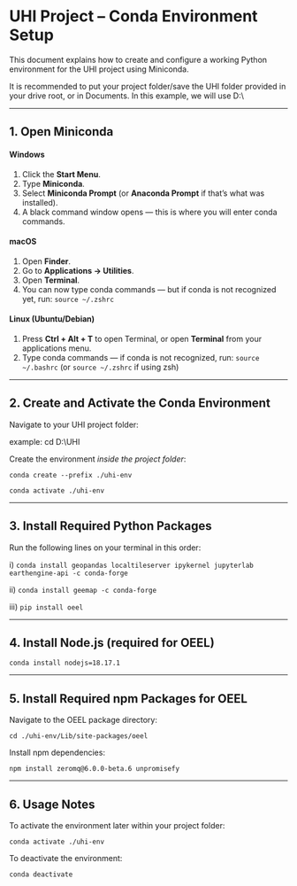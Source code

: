 # UHI Project – Conda Environment Setup

This document explains how to create and configure a working Python environment for the UHI project using Miniconda.

It is recommended to put your project folder/save the UHI folder provided in your drive root, or in Documents. In this example, we will use D:\

---

## 1. Open Miniconda

#### **Windows**
1. Click the **Start Menu**.
2. Type **Miniconda**.
3. Select **Miniconda Prompt** (or **Anaconda Prompt** if that’s what was installed).
4. A black command window opens — this is where you will enter conda commands.

#### **macOS**
1. Open **Finder**.
2. Go to **Applications → Utilities**.
3. Open **Terminal**.
4. You can now type conda commands — but if conda is not recognized yet, run:
    `source ~/.zshrc`

#### **Linux (Ubuntu/Debian)**
1. Press **Ctrl + Alt + T** to open Terminal, or open **Terminal** from your applications menu.
2. Type conda commands — if conda is not recognized, run:
    `source ~/.bashrc`
    (or `source ~/.zshrc` if using zsh)

---

## 2. Create and Activate the Conda Environment

Navigate to your UHI project folder:
 
  example: cd D:\UHI

Create the environment _inside the project folder_:

`conda create --prefix ./uhi-env` 

`conda activate ./uhi-env`

---
## 3. Install Required Python Packages
Run the following lines on your terminal in this order: 

i) `conda install geopandas localtileserver ipykernel jupyterlab earthengine-api -c conda-forge`

ii) `conda install geemap -c conda-forge` 

iii) `pip install oeel`

---

## 4. Install Node.js (required for OEEL)

`conda install nodejs=18.17.1`

---

## 5. Install Required npm Packages for OEEL

Navigate to the OEEL package directory:

`cd ./uhi-env/Lib/site-packages/oeel`

Install npm dependencies:

`npm install zeromq@6.0.0-beta.6 unpromisefy`

---

## 6. Usage Notes

To activate the environment later within your project folder:

`conda activate ./uhi-env`

To deactivate the environment:

`conda deactivate`
